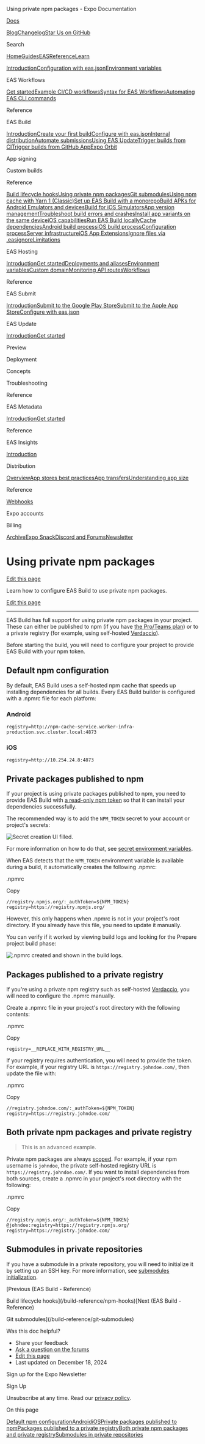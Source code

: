 Using private npm packages - Expo Documentation

[Docs](/)

[Blog](https://expo.dev/blog)[Changelog](https://expo.dev/changelog)[Star Us on GitHub](https://github.com/expo/expo)

Search

[Home](/)[Guides](/guides/overview)[EAS](/eas)[Reference](/versions/latest)[Learn](/tutorial/overview)

[Introduction](/eas)[Configuration with eas.json](/eas/json)[Environment variables](/eas/environment-variables)

EAS Workflows

[Get started](/eas/workflows/get-started)[Example CI/CD workflows](/eas/workflows/examples)[Syntax for EAS Workflows](/eas/workflows/syntax)[Automating EAS CLI commands](/eas/workflows/automating-eas-cli)

Reference

EAS Build

[Introduction](/build/introduction)[Create your first build](/build/setup)[Configure with eas.json](/build/eas-json)[Internal distribution](/build/internal-distribution)[Automate submissions](/build/automate-submissions)[Using EAS Update](/build/updates)[Trigger builds from CI](/build/building-on-ci)[Trigger builds from GitHub App](/build/building-from-github)[Expo Orbit](/build/orbit)

App signing

Custom builds

Reference

[Build lifecycle hooks](/build-reference/npm-hooks)[Using private npm packages](/build-reference/private-npm-packages)[Git submodules](/build-reference/git-submodules)[Using npm cache with Yarn 1 (Classic)](/build-reference/npm-cache-with-yarn)[Set up EAS Build with a monorepo](/build-reference/build-with-monorepos)[Build APKs for Android Emulators and devices](/build-reference/apk)[Build for iOS Simulators](/build-reference/simulators)[App version management](/build-reference/app-versions)[Troubleshoot build errors and crashes](/build-reference/troubleshooting)[Install app variants on the same device](/build-reference/variants)[iOS capabilities](/build-reference/ios-capabilities)[Run EAS Build locally](/build-reference/local-builds)[Cache dependencies](/build-reference/caching)[Android build process](/build-reference/android-builds)[iOS build process](/build-reference/ios-builds)[Configuration process](/build-reference/build-configuration)[Server infrastructure](/build-reference/infrastructure)[iOS App Extensions](/build-reference/app-extensions)[Ignore files via .easignore](/build-reference/easignore)[Limitations](/build-reference/limitations)

EAS Hosting

[Introduction](/eas/hosting/introduction)[Get started](/eas/hosting/get-started)[Deployments and aliases](/eas/hosting/deployments-and-aliases)[Environment variables](/eas/hosting/environment-variables)[Custom domain](/eas/hosting/custom-domain)[Monitoring API routes](/eas/hosting/api-routes)[Workflows](/eas/hosting/workflows)

Reference

EAS Submit

[Introduction](/submit/introduction)[Submit to the Google Play Store](/submit/android)[Submit to the Apple App Store](/submit/ios)[Configure with eas.json](/submit/eas-json)

EAS Update

[Introduction](/eas-update/introduction)[Get started](/eas-update/getting-started)

Preview

Deployment

Concepts

Troubleshooting

Reference

EAS Metadata

[Introduction](/eas/metadata)[Get started](/eas/metadata/getting-started)

Reference

EAS Insights

[Introduction](/eas-insights/introduction)

Distribution

[Overview](/distribution/introduction)[App stores best practices](/distribution/app-stores)[App transfers](/distribution/app-transfers)[Understanding app size](/distribution/app-size)

Reference

[Webhooks](/eas/webhooks)

Expo accounts

Billing

[Archive](/archive)[Expo Snack](https://snack.expo.dev)[Discord and Forums](https://chat.expo.dev)[Newsletter](https://expo.dev/mailing-list/signup)

Using private npm packages
==========================

[Edit this page](https://github.com/expo/expo/edit/main/docs/pages/build-reference/private-npm-packages.mdx)

Learn how to configure EAS Build to use private npm packages.

[Edit this page](https://github.com/expo/expo/edit/main/docs/pages/build-reference/private-npm-packages.mdx)

---

EAS Build has full support for using private npm packages in your project. These can either be published to npm (if you have [the Pro/Teams plan](https://www.npmjs.com/products)) or to a private registry (for example, using self-hosted [Verdaccio](https://verdaccio.org/)).

Before starting the build, you will need to configure your project to provide EAS Build with your npm token.

Default npm configuration
-------------------------

By default, EAS Build uses a self-hosted npm cache that speeds up installing dependencies for all builds. Every EAS Build builder is configured with a .npmrc file for each platform:

### Android

```
registry=http://npm-cache-service.worker-infra-production.svc.cluster.local:4873

```

### iOS

```
registry=http://10.254.24.8:4873

```

Private packages published to npm
---------------------------------

If your project is using private packages published to npm, you need to provide EAS Build with [a read-only npm token](https://docs.npmjs.com/about-access-tokens) so that it can install your dependencies successfully.

The recommended way is to add the `NPM_TOKEN` secret to your account or project's secrets:

![Secret creation UI filled.](/static/images/eas-build/environment-secrets/secrets-create-filled.png)

For more information on how to do that, see [secret environment variables](/build-reference/variables#secrets-on-the-expo-website).

When EAS detects that the `NPM_TOKEN` environment variable is available during a build, it automatically creates the following .npmrc:

.npmrc

Copy

```
//registry.npmjs.org/:_authToken=${NPM_TOKEN}
registry=https://registry.npmjs.org/

```

However, this only happens when .npmrc is not in your project's root directory. If you already have this file, you need to update it manually.

You can verify if it worked by viewing build logs and looking for the Prepare project build phase:

![.npmrc created and shown in the build logs.](/static/images/eas-build/npmrc.png)

Packages published to a private registry
----------------------------------------

If you're using a private npm registry such as self-hosted [Verdaccio](https://verdaccio.org/), you will need to configure the .npmrc manually.

Create a .npmrc file in your project's root directory with the following contents:

.npmrc

Copy

```
registry=__REPLACE_WITH_REGISTRY_URL__

```

If your registry requires authentication, you will need to provide the token. For example, if your registry URL is `https://registry.johndoe.com/`, then update the file with:

.npmrc

Copy

```
//registry.johndoe.com/:_authToken=${NPM_TOKEN}
registry=https://registry.johndoe.com/

```

Both private npm packages and private registry
----------------------------------------------

> This is an advanced example.

Private npm packages are always [scoped](https://docs.npmjs.com/about-scopes#scopes-and-package-visibility). For example, if your npm username is `johndoe`, the private self-hosted registry URL is `https://registry.johndoe.com/`. If you want to install dependencies from both sources, create a .npmrc in your project's root directory with the following:

.npmrc

Copy

```
//registry.npmjs.org/:_authToken=${NPM_TOKEN}
@johndoe:registry=https://registry.npmjs.org/
registry=https://registry.johndoe.com/

```

Submodules in private repositories
----------------------------------

If you have a submodule in a private repository, you will need to initialize it by setting up an SSH key. For more information, see [submodules initialization](/build-reference/git-submodules#submodules-initialization).

[Previous (EAS Build - Reference)

Build lifecycle hooks](/build-reference/npm-hooks)[Next (EAS Build - Reference)

Git submodules](/build-reference/git-submodules)

Was this doc helpful?

* Share your feedback
* [Ask a question on the forums](https://chat.expo.dev/)
* [Edit this page](https://github.com/expo/expo/edit/main/docs/pages/build-reference/private-npm-packages.mdx)
* Last updated on December 18, 2024

Sign up for the Expo Newsletter

Sign Up

Unsubscribe at any time. Read our [privacy policy](https://expo.dev/privacy).

On this page

[Default npm configuration](/build-reference/private-npm-packages/#default-npm-configuration)[Android](/build-reference/private-npm-packages/#android)[iOS](/build-reference/private-npm-packages/#ios)[Private packages published to npm](/build-reference/private-npm-packages/#private-packages-published-to-npm)[Packages published to a private registry](/build-reference/private-npm-packages/#packages-published-to-a-private-registry)[Both private npm packages and private registry](/build-reference/private-npm-packages/#both-private-npm-packages-and-private-registry)[Submodules in private repositories](/build-reference/private-npm-packages/#submodules-in-private-repositories)